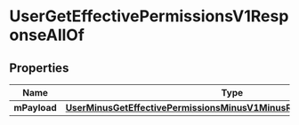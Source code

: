 
# UserGetEffectivePermissionsV1ResponseAllOf

## Properties
Name | Type | Description | Notes
------------ | ------------- | ------------- | -------------
**mPayload** | [**UserMinusGetEffectivePermissionsMinusV1MinusResponseMinusMPayload**](UserMinusGetEffectivePermissionsMinusV1MinusResponseMinusMPayload.md) |  | 



